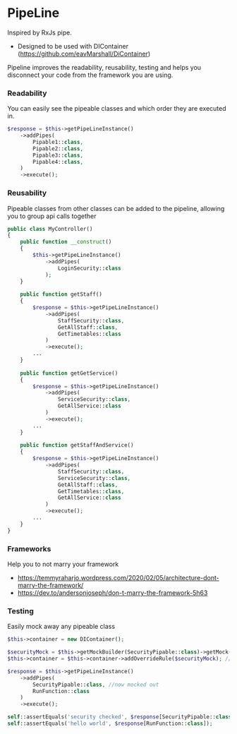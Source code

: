 # PipeLine

Inspired by RxJs pipe.

- Designed to be used with DIContainer (https://github.com/eavMarshall/DiContainer)

Pipeline improves the readability, reusability, testing and helps you disconnect your code from the framework you are using.

### Readability
You can easily see the pipeable classes and which order they are executed in.
```php
$response = $this->getPipeLineInstance()
    ->addPipes(
        Pipable1::class,
        Pipable2::class,
        Pipable3::class,
        Pipable4::class,
    )
    ->execute();
```

### Reusability
Pipeable classes from other classes can be added to the pipeline, allowing you to group api calls together

```php
public class MyController()
{
    public function __construct()
    {
        $this->getPipeLineInstance()
            ->addPipes(
                LoginSecurity::class
            );
    }
    
    public function getStaff()
    {
        $response = $this->getPipeLineInstance()
            ->addPipes(
                StaffSecurity::class,
                GetAllStaff::class,
                GetTimetables::class
            )
            ->execute();
        ...
    }
    
    public function getGetService()
    {
        $response = $this->getPipeLineInstance()
            ->addPipes(
                ServiceSecurity::class,
                GetAllService::class
            )
            ->execute();
        ...
    }
    
    public function getStaffAndService()
    {
        $response = $this->getPipeLineInstance()
            ->addPipes(
                StaffSecurity::class,
                ServiceSecurity::class,
                GetAllStaff::class,
                GetTimetables::class,
                GetAllService::class
            )
            ->execute();
        ...
    }
}
```

### Frameworks
Help you to not marry your framework
- https://temmyraharjo.wordpress.com/2020/02/05/architecture-dont-marry-the-framework/
- https://dev.to/andersonjoseph/don-t-marry-the-framework-5h63

### Testing
Easily mock away any pipeable class
```php
$this->container = new DIContainer();

$securityMock = $this->getMockBuilder(SecurityPipable::class)->getMock();
$this->container = $this->container->addOverrideRule($securityMock); //set container to return mock

$response = $this->getPipeLineInstance()
    ->addPipes(
        SecurityPipable::class, //now mocked out
        RunFunction::class
    )
    ->execute();

self::assertEquals('security checked', $response[SecurityPipable::class]);
self::assertEquals('hello world', $response[RunFunction::class]);
```
